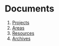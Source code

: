 # Documents

1. [Projects](Projects/index.md)
2. [Areas](Areas/index.md)
3. [Resources](Resources/index.md)
4. [Archives](Archives/index.md)
